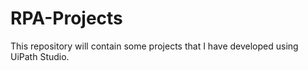 # RPA-Projects

This repository will contain some projects that I have developed using UiPath Studio.
